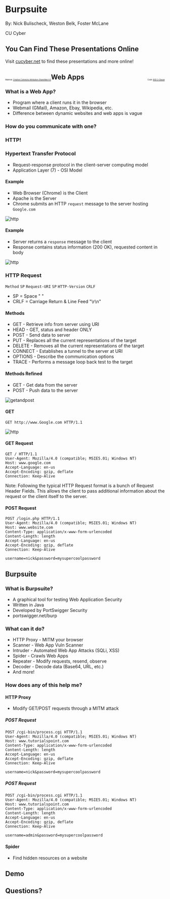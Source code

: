 # Burpsuite

By: Nick Bulischeck, Weston Belk, Foster McLane

CU Cyber


## You Can Find These Presentations Online

Visit [cucyber.net](https://cucyber.net/) to find these presentations and more online!

<span style="padding-top: 6em; font-size: 0.4em; float: left;">Material: <a href="https://tldrlegal.com/license/creative-commons-attribution-sharealike-4.0-international-(cc-by-sa-4.0)">Creative Commons Attribution-ShareAlike 4.0</a></span><span style="padding-top: 6em; font-size: 0.4em; float: right;">Code: <a href="https://tldrlegal.com/license/bsd-2-clause-license-(freebsd)">BSD 2-Clause</a></span>



## Web Apps


### What is a Web App?

* Program where a client runs it in the browser
* Webmail (GMail), Amazon, Ebay, Wikipedia, etc.
* Difference between dynamic websites and web apps is vague


### How do you communicate with one?


### HTTP!


### Hypertext Transfer Protocol

* Request-response protocol in the client-server computing model
* Application Layer (7) - OSI Model


#### Example

* Web Browser (Chrome) is the Client
* Apache is the Server
* Chrome submits an HTTP `request` message to the server hosting `Google.com`

![http](http.png)


#### Example

* Server returns a `response` message to the client
* Response contains status information (200 OK), requested content in body

![http](http.png)


### HTTP Request

`Method` `SP` `Request-URI` `SP` `HTTP-Version` `CRLF`

* SP = Space " "
* CRLF = Carriage Return & Line Feed "\r\n"


#### Methods

* GET - Retrieve info from server using URI
* HEAD - GET, status and header ONLY
* POST - Send data to server
* PUT - Replaces all the current representations of the target
* DELETE - Removes all the current representations of the target
* CONNECT - Establishes a tunnel to the server at URI
* OPTIONS - Describe the communication options
* TRACE - Performs a message loop back test to the target


#### Methods Refined

* GET - Get data from the server
* POST - Push data to the server

![getandpost](getandpost.jpg)


#### GET

`GET http://www.Google.com HTTP/1.1`

![http](http.png)


#### GET Request

```HTTP
GET / HTTP/1.1
User-Agent: Mozilla/4.0 (compatible; MSIE5.01; Windows NT)
Host: www.google.com
Accept-Language: en-us
Accept-Encoding: gzip, deflate
Connection: Keep-Alive
```

Note:
Following the typical HTTP Request format is a bunch of Request Header Fields. This allows the client to pass additional information about the request or the client itself to the server.


#### POST Request

```HTTP
POST /login.php HTTP/1.1
User-Agent: Mozilla/4.0 (compatible; MSIE5.01; Windows NT)
Host: www.website.com
Content-Type: application/x-www-form-urlencoded
Content-Length: length
Accept-Language: en-us
Accept-Encoding: gzip, deflate
Connection: Keep-Alive

username=nick&password=mysupercoolpassword
```



## Burpsuite


### What is Burpsuite?

* A graphical tool for testing Web Application Security
* Written in Java
* Developed by PortSwigger Security
* portswigger.net/burp


### What can it do?

* HTTP Proxy - MITM your browser
* Scanner - Web App Vuln Scanner
* Intruder - Automated Web App Attacks (SQLi, XSS)
* Spider - Crawls Web Apps
* Repeater - Modify requests, resend, observe
* Decoder - Decode data (Base64, URL, etc.)
* And more!


### How does any of this help me?


#### HTTP Proxy

* Modify GET/POST requests through a MITM attack


##### POST Request

```HTTP
POST /cgi-bin/process.cgi HTTP/1.1
User-Agent: Mozilla/4.0 (compatible; MSIE5.01; Windows NT)
Host: www.tutorialspoint.com
Content-Type: application/x-www-form-urlencoded
Content-Length: length
Accept-Language: en-us
Accept-Encoding: gzip, deflate
Connection: Keep-Alive

username=nick&password=mysupercoolpassword
```


##### POST Request

```HTTP
POST /cgi-bin/process.cgi HTTP/1.1
User-Agent: Mozilla/4.0 (compatible; MSIE5.01; Windows NT)
Host: www.tutorialspoint.com
Content-Type: application/x-www-form-urlencoded
Content-Length: length
Accept-Language: en-us
Accept-Encoding: gzip, deflate
Connection: Keep-Alive

username=admin&password=mysupercoolpassword
```


#### Spider

* Find hidden resources on a website



## Demo



## Questions?
